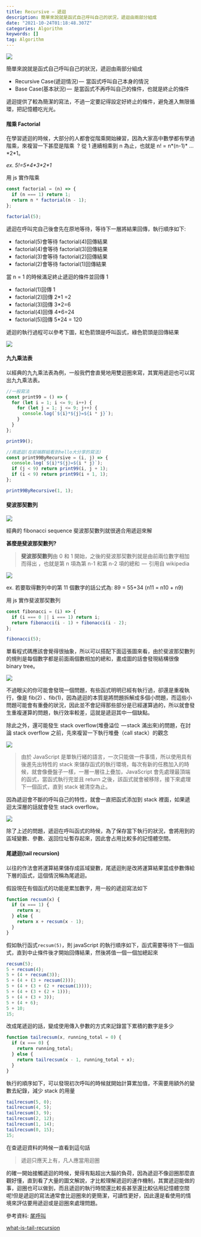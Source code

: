 ```yaml
---
title: Recursive — 遞迴
description: 簡單來說就是函式自己呼叫自己的狀況，遞迴由兩部分組成
date: "2021-10-24T01:18:48.307Z"
categories: Algorithm
keywords: []
tag: Algorithm
---
```


![](/img/1__nimdzHf3xzdIgrbYVKFvNA.jpeg)

簡單來說就是函式自己呼叫自己的狀況，遞迴由兩部分組成

- Recursive Case(遞迴情況) —  當函式呼叫自己本身的情況
- Base Case(基本狀況) —  是當函式不再呼叫自己的條件，也就是終止的條件

遞迴提供了較為簡潔的寫法，不過一定要記得設定好終止的條件，避免進入無限循環，把記憶體吃光光。

#### **階乘 Factorial**

在學習遞迴的時候，大部分的人都會從階乘開始練習，因為大家高中數學都有學過階乘，來複習一下甚麼是階乘  ? 從 1 連續相乘到 n 為止，也就是 n! = n\*(n-1)\* …\*2\*1。

_ex. 5!=5\*4\*3\*2\*1_

用 js 實作階乘

```javascript
const factorial = (n) => {
  if (n === 1) return 1;
  return n * factorial(n - 1);
};

factorial(5);
```

遞迴在呼叫完自己後會先在原地等待，等待下一層將結果回傳，執行順序如下:

- factorial(5)會等待 factorial(4)回傳結果
- factorial(4)會等待 factorial(3)回傳結果
- factorial(3)會等待 factorial(2)回傳結果
- factorial(2)會等待 factorial(1)回傳結果

當 n = 1 的時候滿足終止遞迴的條件並回傳 1

- factorial(1)回傳 1
- factorial(2)回傳 2\*1 =2
- factorial(3)回傳 3\*2=6
- factorial(4)回傳 4\*6=24
- factorial(5)回傳 5\*24 = 120

遞迴的執行過程可以參考下圖，紅色箭頭是呼叫函式，綠色箭頭是回傳結果

![](/img/1__37p7__SSzew7tP8g0k9XhKw.png)

#### 九九乘法表

以經典的九九乘法表為例，一般我們會直覺地用雙迴圈來寫，其實用遞迴也可以寫出九九乘法表。

```javascript
//一般寫法
const print99 = () => {
  for (let i = 1; i <= 9; i++) {
    for (let j = 1; j <= 9; j++) {
      console.log(`${i}*${j}=${i * j}`);
    }
  }
};

print99();

//用遞迴(在前端群組看到hello大分享的寫法)
const print99ByRecursive = (i, j) => {
  console.log(`${i}*${j}=${i * j}`);
  if (j < 9) return print99(i, j + 1);
  if (i < 9) return print99(i + 1, 1);
};

print99ByRecursive(1, 1);
```

#### 斐波那契數列

![](/img/1__tjQML0x0NDgW__825YLHuHw.png)

經典的 fibonacci sequence 斐波那契數列就很適合用遞迴來解

**甚麼是斐波那契數列?**

> **斐波那契數列**由 0 和 1 開始，之後的斐波那契數列就是由前兩位數字相加而得出 ，也就是第 n 項為第 n-1 和第 n-2 項的總和  —  引用自 wikipedia

![](/img/1__Ec020AFw__on4585Q7cHARA.png)

ex. 若要取得數列中的第 11 個數字的話公式為: 89 = 55+34 (n11 = n10 + n9)

用 js 實作斐波那契數列

```javascript
const fibonacci = (i) => {
  if (i === 0 || i === 1) return i;
  return fibonacci(i - 1) + fibonacci(i - 2);
};

fibonacci(5);
```

單看程式碼應該會覺得很抽象，所以可以搭配下面這張圖來看，由於斐波那契數列的規則是每個數字都是前面兩個數相加的總和，畫成圖的話會發現結構很像 binary tree。

![](/img/1__ekwk2uvQYV7RbtzoAo98Cw.jpeg)

不過眼尖的你可能會發現一個問題，有些函式明明已經有執行過，卻還是重複執行，像是 fib(2) 、fib(1)，因為遞迴的本質是將問題拆解成多個小問題，而這些小問題可能會有重疊的狀況，因此並不會記得那些部分是已經運算過的，所以就會發生重複運算的問題，執行效率較差，這就是遞迴其中一個缺點。

除此之外，還可能發生 stack overflow(堆疊溢位  — stack 滿出來)的問題，在討論 stack overflow 之前，先來複習一下執行堆疊（call stack）的觀念

![](/img/1__Row__2VQCew2g5fE76DNZXA.png)

> 由於 JavaScript 是單執行緒的語言，一次只能做一件事情，所以使用具有後進先出特性的 stack 來儲存函式的執行環境，每次有新的任務加入的時候，就會像疊盤子一樣，一層一層往上疊加，JavaScript 會先處理最頂端的函式，當函式執行完並且 return 之後，該函式就會被移除，接下來處理下一個函式，直到 stack 被清空為止。

因為遞迴會不斷的呼叫自己的特性，就會一直把函式添加到 stack 裡面，如果遞迴太深層的話就會發生 stack overflow。

![](/img/1__pYLkQx__nUWkibni0AWKlYw.jpeg)

除了上述的問題，遞迴在呼叫函式的時候，為了保存當下執行的狀況，會將用到的區域變數、參數、返回位址暫存起來，因此會占用比較多的記憶體空間。

#### 尾遞迴(tail recursion)

以往的作法會將運算結果儲存成區域變數，尾遞迴則是改將運算結果當成參數傳給下層的函式，這個情況稱為尾遞迴。

假設現在有個函式的功能是累加數字，用一般的遞迴寫法如下

```javascript
function recsum(x) {
  if (x === 1) {
    return x;
  } else {
    return x + recsum(x - 1);
  }
}
```

假如執行函式`recsum(5)`，則 javaScript 的執行順序如下，函式需要等待下一個函式，直到中止條件後才開始回傳結果，然後將值一個一個加總起來

```javascript
recsum(5);
5 + recsum(4);
5 + (4 + recsum(3));
5 + (4 + (3 + recsum(2)));
5 + (4 + (3 + (2 + recsum(1))));
5 + (4 + (3 + (2 + 1)));
5 + (4 + (3 + 3));
5 + (4 + 6);
5 + 10;
15;
```

改成尾遞迴的話，變成使用傳入參數的方式來記錄當下累積的數字是多少

```javascript
function tailrecsum(x, running_total = 0) {
  if (x === 0) {
    return running_total;
  } else {
    return tailrecsum(x - 1, running_total + x);
  }
}
```

執行的順序如下，可以發現初次呼叫的時候就開始計算累加值，不需要用額外的變數去紀錄，減少 stack 的用量

```javascript
tailrecsum(5, 0);
tailrecsum(4, 5);
tailrecsum(3, 9);
tailrecsum(2, 12);
tailrecsum(1, 14);
tailrecsum(0, 15);
15;
```

在查遞迴資料的時候一直看到這句話

> 遞迴只應天上有，凡人應當用迴圈

的確一開始接觸遞迴的時候，覺得有點超出大腦的負荷，因為遞迴不像迴圈那麼直觀好懂，直到看了大量的圖文解說，才比較理解遞迴的運作機制，其實遞迴能做的事，迴圈也可以做到，而且遞迴的執行時間還比較長甚至還比較佔用記憶體空間呢!但是遞迴的寫法通常會比迴圈來的更簡潔，可讀性更好，因此還是看使用的情境來評估要用遞迴或是迴圈來處理問題。

參考資料: [尾呼叫](https://zh.wikipedia.org/wiki/%E5%B0%BE%E8%B0%83%E7%94%A8)

[what-is-tail-recursion](https://stackoverflow.com/questions/33923/what-is-tail-recursion)
